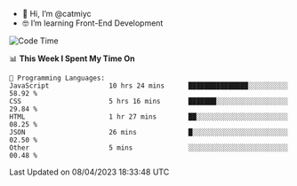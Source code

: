 - 👋 Hi, I’m @catmiyc
- 🤓 I’m learning Front-End Development

<!---
catmiyc/catmiyc is a ✨ special ✨ repository because its `README.md` (this file) appears on your GitHub profile.
You can click the Preview link to take a look at your changes.
--->


<!--START_SECTION:waka-->
![Code Time](http://img.shields.io/badge/Code%20Time-123%20hrs%2036%20mins-blue)

📊 **This Week I Spent My Time On** 

```text
💬 Programming Languages: 
JavaScript               10 hrs 24 mins      ███████████████░░░░░░░░░░   58.92 % 
CSS                      5 hrs 16 mins       ███████░░░░░░░░░░░░░░░░░░   29.84 % 
HTML                     1 hr 27 mins        ██░░░░░░░░░░░░░░░░░░░░░░░   08.25 % 
JSON                     26 mins             █░░░░░░░░░░░░░░░░░░░░░░░░   02.50 % 
Other                    5 mins              ░░░░░░░░░░░░░░░░░░░░░░░░░   00.48 % 
```


 Last Updated on 08/04/2023 18:33:48 UTC
<!--END_SECTION:waka-->
